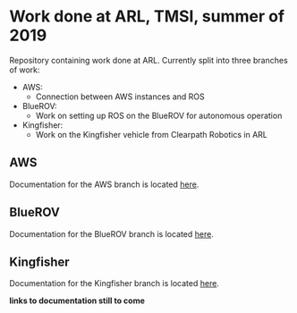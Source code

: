 # Work done at ARL, TMSI, summer of 2019
Repository containing work done at ARL. Currently split into three branches of work:
 - AWS:
   - Connection between AWS instances and ROS
 - BlueROV:
   - Work on setting up ROS on the BlueROV for autonomous operation
 - Kingfisher:
   - Work on the Kingfisher vehicle from Clearpath Robotics in ARL

## AWS
Documentation for the AWS branch is located [here]().

## BlueROV
Documentation for the BlueROV branch is located [here]().

## Kingfisher
Documentation for the Kingfisher branch is located [here]().

**links to documentation still to come**
